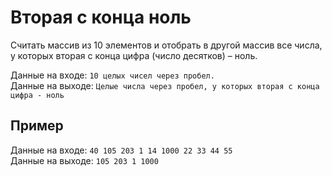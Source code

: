 # Вторая с конца ноль 
Считать массив из 10 элементов и отобрать в другой массив все числа, у которых вторая с конца цифра (число десятков) – ноль. 

Данные на входе: 	`10 целых чисел через пробел.`  
Данные на выходе: 	`Целые числа через пробел, у которых вторая с конца цифра - ноль` 

## Пример
Данные на входе: 	`40 105 203 1 14 1000 22 33 44 55`  
Данные на выходе: 	`105 203 1 1000` 